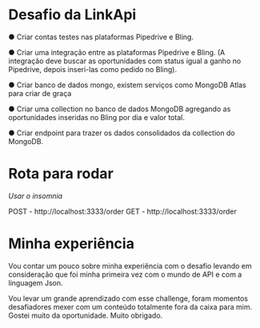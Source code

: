 # Desafio da LinkApi

● Criar contas testes nas plataformas Pipedrive e Bling.

● Criar uma integração entre as plataformas Pipedrive e Bling. (A integração deve buscar as oportunidades com status igual a ganho no Pipedrive, depois inseri-las como pedido no Bling).

● Criar banco de dados mongo, existem serviços como MongoDB Atlas para criar de graça

● Criar uma collection no banco de dados MongoDB agregando as oportunidades inseridas no Bling por dia e valor total.

● Criar endpoint para trazer os dados consolidados da collection do MongoDB.

# Rota para rodar

*Usar o insomnia*

POST - http://localhost:3333/order
GET - http://localhost:3333/order


# Minha experiência 

Vou contar um pouco sobre minha experiência com o desafio levando em consideração que foi minha primeira vez com o mundo de API e com a linguagem Json.

Vou levar um grande aprendizado com esse challenge, foram momentos desafiadores mexer com um conteúdo totalmente fora da caixa para mim. Gostei muito da oportunidade. Muito obrigado.